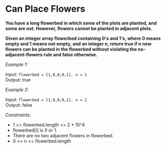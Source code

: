 # Can Place Flowers
 
**You have a long flowerbed in which some of the plots are planted, and some are not. However, flowers cannot be planted in adjacent plots.**

**Given an integer array flowerbed containing 0's and 1's, where 0 means empty and 1 means not empty, and an integer n, return true if n new flowers can be planted in the flowerbed without violating the no-adjacent-flowers rule and false otherwise.**

 

*Example 1:*

Input: `flowerbed = [1,0,0,0,1], n = 1` <br>
Output: true

*Example 2:*

Input: `flowerbed = [1,0,0,0,1], n = 2` <br>
Output: false
 

*Constraints:*

- 1 <= flowerbed.length <= 2 * 10^4
- flowerbed[i] is 0 or 1.
- There are no two adjacent flowers in flowerbed.
- 0 <= n <= flowerbed.length
